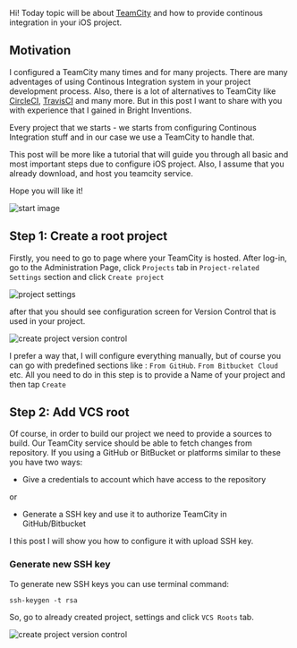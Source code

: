 Hi! Today topic will be about [TeamCity](https://www.jetbrains.com/teamcity/) and how to provide continous integration in your iOS project.

## Motivation

I configured a TeamCity many times and for many projects. There are many adventages of using Continous Integration system in your project development process. Also, there is a lot of alternatives to TeamCity like [CircleCI](https://circleci.com/), [TravisCI](https://travis-ci.org/) and many more. But in this post I want to share with you with experience that I gained in Bright Inventions.

Every project that we starts - we starts from configuring Continous Integration stuff and in our case we use a TeamCity to handle that.

This post will be more like a tutorial that will guide you through all basic and most important steps due to configure iOS project. Also, I assume that you already download, and host you teamcity service.

Hope you will like it!

![start image](./teamcity-for-ios-project/start.jpg)

## Step 1: Create a root project

Firstly, you need to go to page where your TeamCity is hosted. After log-in, go to the Administration Page, click `Projects` tab in `Project-related Settings` section and click `Create project`

![project settings](./teamcity-for-ios-project/create_project_step1.png)

after that you should see configuration screen for Version Control that is used in your project.

![create project version control](./teamcity-for-ios-project/create_project.png)

I prefer a way that, I will configure everything manually, but of course you can go with predefined sections like : `From GitHub`. `From Bitbucket Cloud` etc.
All you need to do in this step is to provide a Name of your project and then tap `Create`

## Step 2: Add VCS root

Of course, in order to build our project we need to provide a sources to build.
Our TeamCity service should be able to fetch changes from repository. If you using a GitHub or BitBucket or platforms similar to these you have two ways:

* Give a credentials to account which have access to the repository

or

* Generate a SSH key and use it to authorize TeamCity in GitHub/Bitbucket

I this post I will show you how to configure it with upload SSH key.

### Generate new SSH key

To generate new SSH keys you can use terminal command:

```
ssh-keygen -t rsa
```



So, go to already created project, settings and click `VCS Roots` tab.

![create project version control](./teamcity-for-ios-project/vcs_root_section.png)

